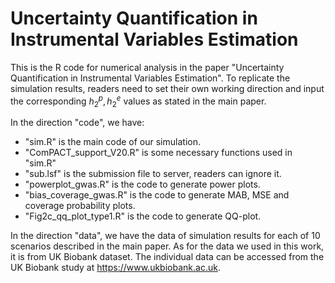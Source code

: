 # Uncertainty Quantification in Instrumental Variables Estimation
This is the R code for numerical analysis in the paper "Uncertainty Quantification in Instrumental Variables Estimation". To replicate the simulation results, readers need to set their own working direction and input the corresponding $h_{2}^{p}, h_{2}^{e}$ values as stated in the main paper.

In the direction "code", we have:
* "sim.R" is the main code of our simulation.
* "ComPACT_support_V20.R" is some necessary functions used in "sim.R"
* "sub.lsf" is the submission file to server, readers can ignore it.
* "powerplot_gwas.R" is the code to generate power plots.
* "bias_coverage_gwas.R" is the code to generate MAB, MSE and coverage probability plots.
* "Fig2c_qq_plot_type1.R" is the code to generate QQ-plot.

In the direction "data", we have the data of simulation results for each of 10 scenarios described in the main paper. As for the data we used in this work, it is from UK Biobank dataset. The individual data can be accessed from the UK Biobank study at https://www.ukbiobank.ac.uk.

